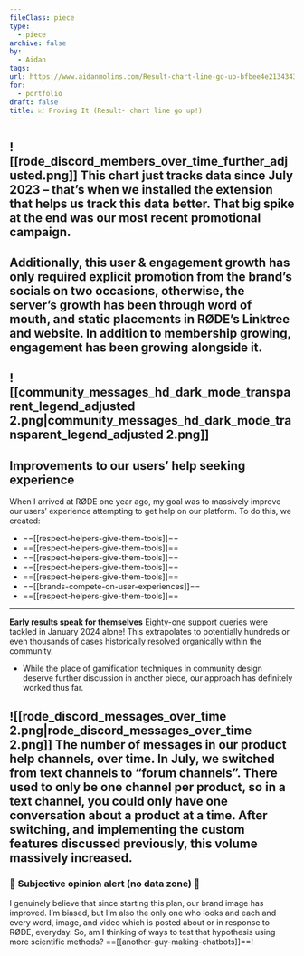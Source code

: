 ```yaml
---
fileClass: piece
type:
  - piece
archive: false
by:
  - Aidan
tags: 
url: https://www.aidanmolins.com/Result-chart-line-go-up-bfbee4e21343433ebd28f82864e2f353
for:
  - portfolio
draft: false
title: 📈 Proving It (Result- chart line go up!)
---
```

  
  
![[rode_discord_members_over_time_further_adjusted.png]]
This chart just tracks data since July 2023 – that’s when we installed the extension that helps us track this data better. That big spike at the end was our most recent promotional campaign.
---
  
Additionally, this user & engagement growth has only required explicit promotion from the brand’s socials on two occasions, otherwise, the server’s growth has been through word of mouth, and static placements in RØDE’s Linktree and website.
In addition to membership growing, engagement has been growing alongside it.
---
  
![[community_messages_hd_dark_mode_transparent_legend_adjusted 2.png|community_messages_hd_dark_mode_transparent_legend_adjusted 2.png]]
---
  
## Improvements to our users’ help seeking experience
When I arrived at RØDE one year ago, my goal was to massively improve our users’ experience attempting to get help on our platform.
To do this, we created:
- ==[[respect-helpers-give-them-tools]]==
- ==[[respect-helpers-give-them-tools]]==
- ==[[respect-helpers-give-them-tools]]==
- ==[[respect-helpers-give-them-tools]]==
- ==[[respect-helpers-give-them-tools]]==
- ==[[brands-compete-on-user-experiences]]==
- ==[[respect-helpers-give-them-tools]]==
---
  
**Early results speak for themselves**
Eighty-one support queries were tackled in January 2024 alone! This extrapolates to potentially hundreds or even thousands of cases historically resolved organically within the community.
- While the place of gamification techniques in community design deserve further discussion in another piece, our approach has definitely worked thus far.
  
![[rode_discord_messages_over_time 2.png|rode_discord_messages_over_time 2.png]]
The number of messages in our product help channels, over time. In July, we switched from text channels to “forum channels”. There used to only be one channel per product, so in a text channel, you could only have one conversation about a product at a time. After switching, and implementing the custom features discussed previously, this volume massively increased.
---
  
### 🚨 **Subjective opinion alert (no data zone)** 🚨
I genuinely believe that since starting this plan, our brand image has improved. I’m biased, but I’m also the only one who looks and each and every word, image, and video which is posted about or in response to RØDE, everyday.
So, am I thinking of ways to test that hypothesis using more scientific methods? ==[[another-guy-making-chatbots]]==!
  